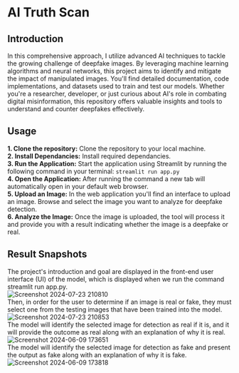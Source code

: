 # AI Truth Scan

## Introduction
In this comprehensive approach, I utilize advanced AI techniques to tackle the growing challenge of deepfake images. By leveraging machine learning algorithms and neural networks, this project aims to identify and mitigate the impact of manipulated images. You'll find detailed documentation, code implementations, and datasets used to train and test our models. Whether you're a researcher, developer, or just curious about AI's role in combating digital misinformation, this repository offers valuable insights and tools to understand and counter deepfakes effectively.

## Usage
**1. Clone the repository:** Clone the repository to your local machine.<br>
**2. Install Dependancies:** Install required dependancies.<br>
**3. Run the Application:** Start the application using Streamlit by running the following command in your terminal:
`
  streamlit run app.py
`
<br>
**4. Open the Application:** After running the command a new tab will automatically open in your default web browser.<br>
**5. Upload an Image:** In the web application you'll find an interface to upload an image. Browse and select the image you want to analyze for deepfake detection.<br>
**6. Analyze the Image:** Once the image is uploaded, the tool will process it and provide you with a result indicating whether the image is a deepfake or real.<br>

## Result Snapshots
The project's introduction and goal are displayed in the front-end user interface (UI) of the model, which is displayed when we run the command streamlit run app.py.<br>
![Screenshot 2024-07-23 210810](https://github.com/user-attachments/assets/a6accefd-e20d-45db-b639-2c6e755ebc23)<br>
Then, in order for the user to determine if an image is real or fake, they must select one from the testing images that have been trained into the model.<br>
![Screenshot 2024-07-23 210853](https://github.com/user-attachments/assets/80529dfd-b428-434e-bd71-246aac435a7f)<br>
The model will identify the selected image for detection as real if it is, and it will provide the outcome as real along with an explanation of why it is real.<br>
![Screenshot 2024-06-09 173651](https://github.com/user-attachments/assets/c5e084a8-c33f-4d6d-84ee-27016760d58e)<br>
The model will identify the selected image for detection as fake and present the output as fake along with an explanation of why it is fake.<br>
![Screenshot 2024-06-09 173818](https://github.com/user-attachments/assets/2336d6df-7ebc-4cda-939b-f9da21e5a22b)

